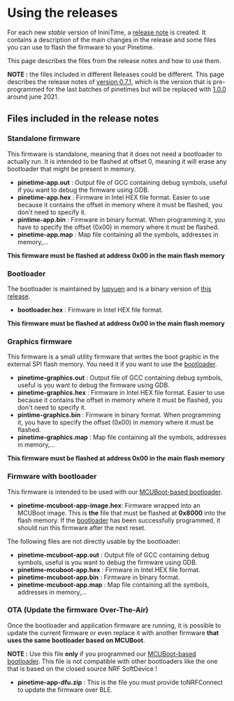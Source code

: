 # Using the releases
For each new *stable* version of IniniTime, a [release note](https://github.com/InfiniTimeOrg/InfiniTime/releases) is created. It contains a description of the main changes in the release and some files you can use to flash the firmware to your Pinetime.

This page describes the files from the release notes and how to use them.

**NOTE :** the files included in different Releases could be different. This page describes the release notes of [version 0.7.1](https://github.com/InfiniTimeOrg/InfiniTime/releases/tag/0.7.1), which is the version that is pre-programmed for the last batches of pinetimes but will be replaced with [1.0.0](https://github.com/jF002/infiniTime/releases/tag/1.0.0) around june 2021.

## Files included in the release notes

### Standalone firmware
This firmware is standalone, meaning that it does not need a bootloader to actually run. It is intended to be flashed at offset 0, meaning it will erase any bootloader that might be present in memory.

 - **pinetime-app.out** : Output file of GCC containing debug symbols, useful if you want to debug the firmware using GDB.
 - **pinetime-app.hex** : Firmware in Intel HEX file format. Easier to use because it contains the offset in memory where it must be flashed, you don't need to specify it.
 - **pintime-app.bin** : Firmware in binary format. When programming it, you have to specify the offset (0x00) in memory where it must be flashed.
 - **pinetime-app.map** : Map file containing all the symbols, addresses in memory,...
 
**This firmware must be flashed at address 0x00 in the main flash memory**

### Bootloader
The bootloader is maintained by [lupyuen](https://github.com/lupyuen) and is a binary version of [this release](https://github.com/lupyuen/pinetime-rust-mynewt/releases/tag/v5.0.4).

 - **bootloader.hex** : Firmware in Intel HEX file format.
 
 **This firmware must be flashed at address 0x00 in the main flash memory**


### Graphics firmware 
This firmware is a small utility firmware that writes the boot graphic in the external SPI flash memory. You need it if you want to use the [bootloader](../bootloader/README.md).

 - **pinetime-graphics.out** : Output file of GCC containing debug symbols, useful is you want to debug the firmware using GDB.
 - **pinetime-graphics.hex** : Firmware in Intel HEX file format. Easier to use because it contains the offset in memory where it must be flashed, you don't need to specify it.
 - **pintime-graphics.bin** : Firmware in binary format. When programming it, you have to specify the offset (0x00) in memory where it must be flashed.
 - **pinetime-graphics.map** : Map file containing all the symbols, addresses in memory,...
 
**This firmware must be flashed at address 0x00 in the main flash memory**

### Firmware with bootloader
This firmware is intended to be used with our [MCUBoot-based bootloader](../bootloader/README.md).

 - **pinetime-mcuboot-app-image.hex**: Firmware wrapped into an MCUBoot image. This is **the** file that must be flashed at **0x8000** into the flash memory. If the [bootloader](../bootloader/README.md) has been successfully programmed, it should run this firmware after the next reset.

The following files are not directly usable by the bootloader:

 - **pinetime-mcuboot-app.out** : Output file of GCC containing debug symbols, useful is you want to debug the firmware using GDB.
 - **pinetime-mcuboot-app.hex** : Firmware in Intel HEX file format. 
 - **pinetime-mcuboot-app.bin** : Firmware in binary format. 
 - **pinetime-mcuboot-app.map** : Map file containing all the symbols, addresses in memory,...

### OTA (Update the firmware Over-The-Air)
Once the bootloader and application firmware are running, it is possible to update the current firmware or even replace it with another firmware **that uses the same bootloader based on MCUBoot**.

**NOTE :** Use this file **only** if you programmed our [MCUBoot-based bootloader](../bootloader/README.md). This file is not compatible with other bootloaders like the one that is based on the closed source NRF SoftDevice !

 - **pinetime-app-dfu.zip** : This is the file you must provide toNRFConnect to update the firmware over BLE.

